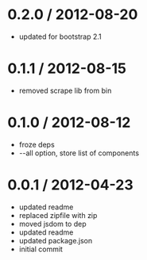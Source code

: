 
0.2.0 / 2012-08-20 
==================

  * updated for bootstrap 2.1

0.1.1 / 2012-08-15 
==================

  * removed scrape lib from bin

0.1.0 / 2012-08-12 
==================

  * froze deps
  * --all option, store list of components

0.0.1 / 2012-04-23 
==================

  * updated readme
  * replaced zipfile with zip
  * moved jsdom to dep
  * updated readme
  * updated package.json
  * initial commit
